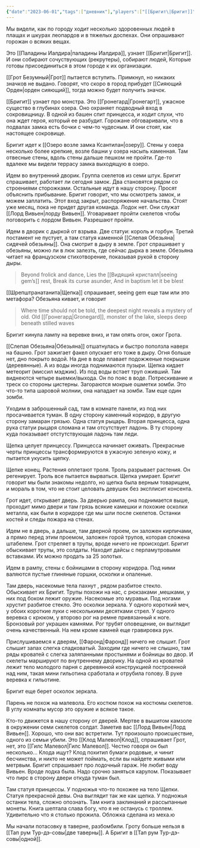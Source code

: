 ```yaml
---
{"date":"2023-06-01","tags":["дневник"],"players":["[[Бригит\|Бригит]]","[[Грот Безумный]]","[[Шрепштранатанита]]"],"campaign":"GG Dungeon","metadated":true,"dg-publish":true,"previous-session":"[[22 мая 2023]]","next-session":"[[8 июня 2023]]","permalink":"/1-iyunya-2023/","dgPassFrontmatter":true}
---
```



Мы видели, как по городу ходит несколько здоровенных людей в плащах и шкурах леопардов и в тяжелых доспехах. Они опрашивают горожан о всяких вещах.

Это [[Паладины Иалдира\|паладины Иалдира]], узнает [[Бригит\|Бригит]]. И они собирают сочуствующих (рекрутеры), собирают людей, Которые готовы присоединиться в этом городе к их организации.

[[Грот Безумный\|Грот]] пытается вступить. Примкнул, но никаких значков не выдано. Говорят, что скоро в город прибудет [[Сияющий Орден\|орден сияющий]], тогда можно будет получить значок.

[[Бригит]] узнает про монстра. Это [[Гронегард\|Гронегарт]], ужасное существо в глубинах озера. Оно охраняет подводный вход в сокровищницу. В одной из башен спит принцесса, и ходит слухи, что она ждет героя, который ее разбудит. Горожане обговаривали, что в подвалах замка есть бочки с чем-то чудесным. И они стоят, как настоящее сокровище.

Бригит идет к [[Озеро возле замка Ксантилан\|озеру]]. Стены у озера несколько более крепкие, возле башни у озера насыпь каменная. Там отвесные стены, вдоль стены дальше пешком не пройти. Где-то вдалеке мы видели террасу замка выходящую в озеро.

Идем во внутренний дворик. Группа скелетов из семи штук. Бригит спрашивает, работает ли сегодня замок. Два становятся рядом со строениями сторожками. Остальные идут в нашу сторону. Просят объяснить прибывание. Бригит говорит, что мы осмотреть замок, и можем заплатить. Этот вход закрыт, распоряжение начальства. Стоят уже месяц, пока не придет другая команда. Лодок нет. Они служат [[Лорд Вивьен\|лорду Вивьен]]. Уговаривает пройти скелетов чтобы поговорить с лордом Вивьен. Разрешают пройти.

Идем в дворик с дыркой от взрыва. Две статуи: король и горбун. Третий постамент не пустует, а там статуя каменной [[Слепая Обезьяна\|сидячей обезьяны]]. Она смотрит в дыру в земле. Грот спрашивает у обезьяны, можно ли в люк залезть, где сейчас дырка в земле. Обезьяна читает на французском стихотворение, показывая рукой в сторону дыры.

> Beyond frolick and dance,
> Lies the [[Видящий кристалл\|seeing gem’s]] rest,
> Break its curse asunder,
> And in baptism let it be blest

[[Шрепштранатанита\|Щепка]] спрашивает, seeing gem еще там или это метафора? Обезьяна кивает, и говорит

> Where time should not be told, the deepest night reveals a mystery of old.
> Old [[Гронегард\|Gronegard]], monster of the lake, sleeps deep beneath stilled waves

Бригит кинула лампу на веревке вниз, и там опять огон, ожог Грота.

[[Слепая Обезьяна\|Обезьяна]] отшатнулась и быстро поползла наверх на башню. Грот зажигает факел опускает его тоже в дыру. Огня больше нет, дно покрыто водой. На дне в воде плавает подожженые покрышки (деревянные). А из воды иногда поднимаются пузыри. Щепка кидает метеорит (миссил мэджик). Из под воды встает труп оживший. Там виднеются четыре выемки/выхода. Он по пояс в воде. Потрескивание и треск со стороны цистерны. Загораются мокрые ошметки зомби. Это что-то типа шаровой молнии, она нападает на зомби. Там еще один зомби.

Уходим в заброшенный сад, там в комнате панели, из под них просачивается туман. В одну сторону каменный коридор, в другую сторону замаран грязью. Одна статуя рыцарь. Вторая принцесса, одна рука статуи рыцаря сломана и там отсутствует ладонь. В ту сторону куда показывает отстутствующая ладонь там леди.

Щепка целует принцессу. Принцесса начинает оживать. Прекрасные черты принцессы трансформируются в ужасную зеленую кожу, и пытается укусить щепку.

Щепке конец. Растения оплетают троля. Троль разрывает растения. Он регенирует. Троль все пытается вырваться. Щепка умирает. Бригит говорит мы были знакомы недолго, но щепка была верным товарищем, и мораль в том, что не стоит целовать девушек без эксплисит консента.

Грот идет, открывает дверь. За дверью рампа, она поднимается выше, проходит мимо двери и там грязь всякие камешки и похожие осколки металла, как были в коридоре где мы шли после скелетов. Останки костей и следы пожара на стенах.

Идем не в дверь, а дальше, там дверной проем, он заложен кирпичами, а прямо перед этим проемом, заложен горой трупов, которая сложена штабелем. Грот стреляет в трупы, вроде ничего не происходит. Бригит обыскивает трупы, это солдаты. Находит дайсы с перламутровыми вставками. Их можно продать за 25 золотых.

Идем в рампу, стены с бойницами в сторону коридора. Под ними валяются пустые глиняные горшки, осколки и опаленые.

Там дверь, насекомые тела пахнут , рядом разбитое стекло. Обыскивает их Бригит. Трупы похожи на нас, с рюкзаками ,мешками, у них под боком лежит оружие. Насекомые это муравьи. Под ногами хрустит разбитое стекло. Это осколки зеркала. У одного короткий меч, у обоих короткие луки с несколькими десятками стрел. У одного веревка с крюком, у второво рог на ремне привязанный к ноге. Бронзовый рог украшен камнями. Рог трубят оповещение, он выглядит очень качественный. На нем кроме камней еще гравировка рун.

Прислушиваемся к дверям, [[Фаронд\|Фаронд]] ничего не слышит. Грот слышит запах слегка сладковатый. Заходим где ничего не слышно, там ряды кроватей с слегка заляпанными простынями и бойницы во двор. И скелеты маршируют по внутреннему дворику. На одной из кроватей лежит тело молодого парня с деревянной конструкцией построенной над ним, такая мини гильотина сработала и отрубила голову. В руке веревка к гильотине.  

Бригит еще берет осколок зеркала.

Парень не похож на малевола. Его костюм похож на костюмы скелетов. В углу комнаты мусор это оружие и всякое такое.

Кто-то движется в нашу сторону от дверей. Мертве в вышитом камзоле в окружении семи скелетов солдат. Заметив вас [[Лорд Вивьен\|Лорд Вивьен]]. Хорошо, что они вас встретили. Тут произошло происшествие, одного из семьи убили. Это [[Клод Малевол\|Клод]], спрашивает Грот, нет, это [[Гилс Малевол\|Гилс Малевол]]. Честно говоря он был несколько... Клода ищут? Клод похитил бумаги родовые, и чинит бесчинства, и никто не может поймать, если вы найдете живыми или метрвым. Бригит спрашивает про лодочный гараж. Не любит воду Вивьен. Вроде лодка была. Надо срочно заняться карулом. Показывает что пирс в сторону двери откуда туман был.

Там статуя принцессы. У подножья что-то похожее на тело Щепки. Статуя прекрасной девы. Она выглядит так же как щепка. У подножья останки тела, сложно опознать. Там книга заклинаний и рассыпанные монеты. Книга шептала слава богу, что я не останусь с троллем. Удивительно что я столько прожила. Обложка сделана из меха.ю

Мы начали потасовку в таверне, разбомбили. Гроту больше нельзя в [[Тап рум Тур-дэ-совы\|две таверны]]. А Бригит в [[Тап рум Тур-дэ-совы\|одной]].